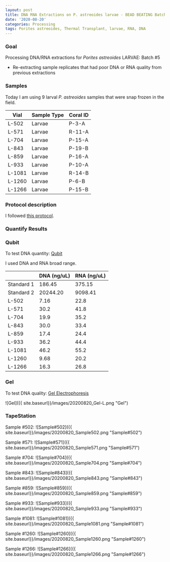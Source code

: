 ```yaml
---
layout: post
title: DNA RNA Extractions on P. astreoides larvae - BEAD BEATING Batch 5
date: '2020-08-20'
categories: Processing
tags: Porites astreoides, Thermal Transplant, larvae, RNA, DNA
---
```


### Goal
Processing DNA/RNA extractions for *Porites astreoides* LARVAE: Batch #5
* Re-extracting sample replicates that had poor DNA or RNA quality from previous extractions

### Samples

Today I am using 9 larval *P. astreoides* samples that were snap frozen in the field.

| Vial   	| Sample Type 	| Coral ID 	|
|--------	|-------------	|----------	|
| L-502  	| Larvae      	| P-3-A    	|
| L-571  	| Larvae      	| R-11-A   	|
| L-704  	| Larvae      	| P-15-A   	|
| L-843  	| Larvae      	| P-19-B   	|
| L-859  	| Larvae      	| P-16-A   	|
| L-933  	| Larvae      	| P-10-A   	|
| L-1081 	| Larvae      	| R-14-B   	|
| L-1260 	| Larvae      	| P-6-B    	|
| L-1266 	| Larvae      	| P-15-B   	|

### Protocol description
I followed [this protocol](https://kevinhwong1.github.io/KevinHWong_Notebook/DNA-RNA-Extractions-on-P.-astreoides-larvae-BEAD-BEATING/).

### Quantify Results

### Qubit
To test DNA quantity: [Qubit](https://github.com/emmastrand/EmmaStrand_Notebook/blob/master/_posts/2019-05-31-Qubit-Protocol.md)  

I used DNA and RNA broad range.

|            	| DNA (ng/uL) 	| RNA (ng/uL) 	|
|------------	|-------------	|-------------	|
| Standard 1 	| 186.45      	| 375.15      	|
| Standard 2 	| 20244.20    	| 9098.41     	|
| L-502      	| 7.16        	| 22.8        	|
| L-571      	| 30.2        	| 41.8        	|
| L-704      	| 19.9        	| 35.2        	|
| L-843      	| 30.0        	| 33.4        	|
| L-859      	| 17.4        	| 24.4        	|
| L-933      	| 36.2        	| 44.4        	|
| L-1081     	| 46.2        	| 55.2        	|
| L-1260     	| 9.68        	| 20.2        	|
| L-1266     	| 16.3        	| 26.8        	|

### Gel

To test DNA quality: [Gel Electrophoresis](https://github.com/emmastrand/EmmaStrand_Notebook/blob/master/_posts/2019-07-16-Gel-Electrophoresis-Protocol.md)

![Gel]({{ site.baseurl}}/images/20200820_Gel-L.png "Gel")

### TapeStation

Sample #502:
![Sample#502]({{ site.baseurl}}/images/20200820_Sample502.png "Sample#502")

Sample #571:
![Sample#571]({{ site.baseurl}}/images/20200820_Sample571.png "Sample#571")

Sample #704:
![Sample#704]({{ site.baseurl}}/images/20200820_Sample704.png "Sample#704")

Sample #843:
![Sample#843]({{ site.baseurl}}/images/20200820_Sample843.png "Sample#843")

Sample #859:
![Sample#859]({{ site.baseurl}}/images/20200820_Sample859.png "Sample#859")

Sample #933:
![Sample#933]({{ site.baseurl}}/images/20200820_Sample933.png "Sample#933")

Sample #1081:
![Sample#1081]({{ site.baseurl}}/images/20200820_Sample1081.png "Sample#1081")

Sample #1260:
![Sample#1260]({{ site.baseurl}}/images/20200820_Sample1260.png "Sample#1260")

Sample #1266:
![Sample#1266]({{ site.baseurl}}/images/20200820_Sample1266.png "Sample#1266")
